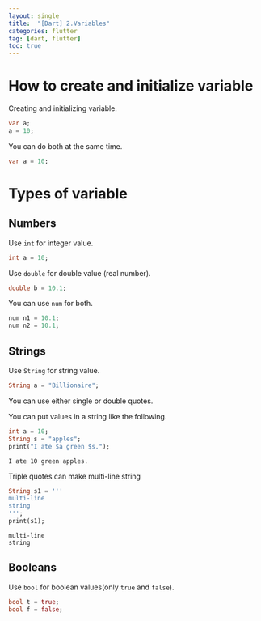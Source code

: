 ```yaml
---
layout: single
title:  "[Dart] 2.Variables"
categories: flutter
tag: [dart, flutter]
toc: true
---
```


# How to create and initialize variable  

Creating and initializing variable.  
```dart
var a;
a = 10;
```

You can do both at the same time.  
```dart
var a = 10;
```

# Types of variable  

## Numbers  

Use `int` for integer value.  
```dart
int a = 10;
```

Use `double` for double value (real number).  
```dart
double b = 10.1;
```

You can use `num` for both.
```dart
num n1 = 10.1;
num n2 = 10.1;
```

## Strings  

Use `String` for string value.  
```dart
String a = "Billionaire";
```
You can use either single or double quotes.  

You can put values in a string like the following.
```dart
int a = 10;
String s = "apples";
print("I ate $a green $s.");
```
```plaintext
I ate 10 green apples.
```

Triple quotes can make multi-line string
```dart
String s1 = '''
multi-line
string
''';
print(s1);
```
```plaintext
multi-line
string
```

## Booleans
Use `bool` for boolean values(only `true` and `false`).  
```dart
bool t = true;
bool f = false;
```




